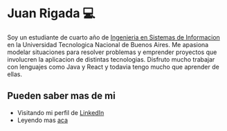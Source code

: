 # Juan Rigada :computer:

Soy un estudiante de cuarto año de <a href="http://www.sistemas.frba.utn.edu.ar/"> Ingenieria en Sistemas de Informacion</a> en la Universidad Tecnologica Nacional de Buenos Aires. Me apasiona modelar situaciones para resolver problemas y emprender proyectos que involucren la aplicacion de distintas tecnologias. Disfruto mucho trabajar con lenguajes como Java y React y todavia tengo mucho que aprender de ellas. 

## Pueden saber mas de mi 
- Visitando mi perfil de <a href="https://www.linkedin.com/in/juan-rigada-848952194">LinkedIn</a>
- Leyendo mas <a href="https://jrigada.github.io/online-cv/">aca</a>
